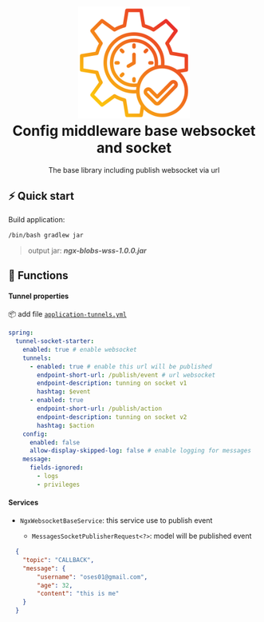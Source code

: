 <h1 align="center">
  <img alt="Eagle logo" src="assets/real-time.png" width="224px"/><br/>
  Config middleware base websocket and socket
</h1>

<p align="center">
The base library including publish websocket via url
<br/>
</p>


## ⚡️ Quick start

Build application:

```bash
/bin/bash gradlew jar
```
> output jar: <b><i>ngx-blobs-wss-1.0.0.jar</i></b>

## :rocket: Functions

#### Tunnel properties

:package: add file [`application-tunnels.yml`](src/main/resources/application-tunnels.yml)

```yml
spring:
  tunnel-socket-starter:
    enabled: true # enable websocket
    tunnels:
      - enabled: true # enable this url will be published
        endpoint-short-url: /publish/event # url websocket
        endpoint-description: tunning on socket v1
        hashtag: $event
      - enabled: true
        endpoint-short-url: /publish/action
        endpoint-description: tunning on socket v2
        hashtag: $action
    config:
      enabled: false
      allow-display-skipped-log: false # enable logging for messages
    message:
      fields-ignored:
        - logs
        - privileges
```

#### Services

- `NgxWebsocketBaseService`: this service use to publish event

  - `MessagesSocketPublisherRequest<?>`: model will be published event
  
```json
  {
    "topic": "CALLBACK",
    "message": {
        "username": "oses01@gmail.com",
        "age": 32,
        "content": "this is me"
    }
  }
```
